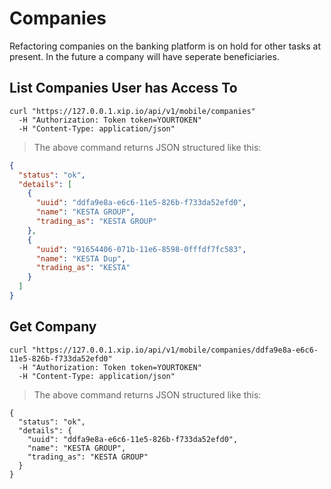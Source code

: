 # Companies

Refactoring companies on the banking platform is on hold for other tasks at present.  In the future a company
will have seperate beneficiaries.

## List Companies User has Access To

```shell
curl "https://127.0.0.1.xip.io/api/v1/mobile/companies"
  -H "Authorization: Token token=YOURTOKEN"
  -H "Content-Type: application/json"
```

> The above command returns JSON structured like this:

```json
{
  "status": "ok",
  "details": [
    {
      "uuid": "ddfa9e8a-e6c6-11e5-826b-f733da52efd0",
      "name": "KESTA GROUP",
      "trading_as": "KESTA GROUP"
    },
    {
      "uuid": "91654406-071b-11e6-8598-0fffdf7fc583",
      "name": "KESTA Dup",
      "trading_as": "KESTA"
    }
  ]
}
```

## Get Company

```shell
curl "https://127.0.0.1.xip.io/api/v1/mobile/companies/ddfa9e8a-e6c6-11e5-826b-f733da52efd0"
  -H "Authorization: Token token=YOURTOKEN"
  -H "Content-Type: application/json"
```

> The above command returns JSON structured like this:

```
{
  "status": "ok",
  "details": {
    "uuid": "ddfa9e8a-e6c6-11e5-826b-f733da52efd0",
    "name": "KESTA GROUP",
    "trading_as": "KESTA GROUP"
  }
}
```
